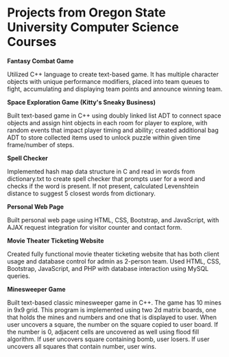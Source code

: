 # Projects from Oregon State University Computer Science Courses

**Fantasy Combat Game**

Utilized C++ language to create text-based game. It has multiple character objects with unique performance modifiers, placed into team queues to fight, accumulating and displaying team points and announce winning team.

**Space Exploration Game (Kitty's Sneaky Business)**

Built text-based game in C++ using doubly linked list ADT to connect space objects and assign hint objects in each room for player to explore, with random events that impact player timing and ability; created additional bag ADT to store collected items used to unlock puzzle within given time frame/number of steps. 

**Spell Checker**

Implemented hash map data structure in C and read in words from dictionary.txt to create spell checker that prompts user for a word and checks if the word is present. If not present, calculated Levenshtein distance to suggest 5 closest words from dictionary.

**Personal Web Page**

Built personal web page using HTML, CSS, Bootstrap, and JavaScript, with AJAX request integration for visitor counter and contact form. 

**Movie Theater Ticketing Website**

Created fully functional movie theater ticketing website that has both client usage and database control for admin as 2-person team. Used HTML, CSS, Bootstrap, JavaScript, and PHP with database interaction using MySQL queries.

**Minesweeper Game**

Built text-based classic minesweeper game in C++. The game has 10 mines in 9x9 grid. This program is implemented using two 2d matrix boards, one that holds the mines and numbers and one that is displayed to user. When user uncovers a square, the number on the square copied to user board. If the number is 0, adjacent cells are uncovered as well using flood fill algorithm. If user uncovers square containing bomb, user losers. If user uncovers all squares that contain number, user wins.
